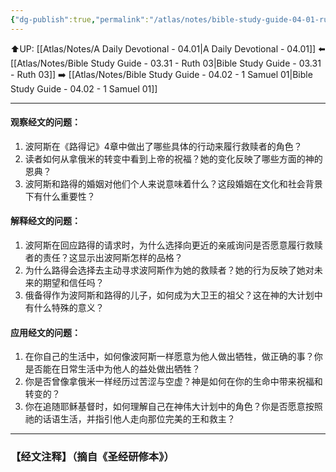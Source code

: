 ```yaml
---
{"dg-publish":true,"permalink":"/atlas/notes/bible-study-guide-04-01-ruth-04/"}
---
```


⬆️UP: [[Atlas/Notes/A Daily Devotional - 04.01\|A Daily Devotional - 04.01]]
⬅️ [[Atlas/Notes/Bible Study Guide - 03.31 - Ruth 03\|Bible Study Guide - 03.31 - Ruth 03]]
➡️ [[Atlas/Notes/Bible Study Guide - 04.02 - 1 Samuel 01\|Bible Study Guide - 04.02 - 1 Samuel 01]] 

---

#### 观察经文的问题：

1. 波阿斯在《路得记》4章中做出了哪些具体的行动来履行救赎者的角色？
2. 读者如何从拿俄米的转变中看到上帝的祝福？她的变化反映了哪些方面的神的恩典？
3. 波阿斯和路得的婚姻对他们个人来说意味着什么？这段婚姻在文化和社会背景下有什么重要性？

#### 解释经文的问题：

1. 波阿斯在回应路得的请求时，为什么选择向更近的亲戚询问是否愿意履行救赎者的责任？这显示出波阿斯怎样的品格？
2. 为什么路得会选择去主动寻求波阿斯作为她的救赎者？她的行为反映了她对未来的期望和信任吗？
3. 俄备得作为波阿斯和路得的儿子，如何成为大卫王的祖父？这在神的大计划中有什么特殊的意义？

#### 应用经文的问题：

1. 在你自己的生活中，如何像波阿斯一样愿意为他人做出牺牲，做正确的事？你是否能在日常生活中为他人的益处做出牺牲？
2. 你是否曾像拿俄米一样经历过苦涩与空虚？神是如何在你的生命中带来祝福和转变的？
3. 你在追随耶稣基督时，如何理解自己在神伟大计划中的角色？你是否愿意按照祂的话语生活，并指引他人走向那位完美的王和救主？

---
### 【经文注释】（摘自《圣经研修本》）
